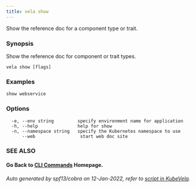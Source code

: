 ```yaml
---
title: vela show
---
```


Show the reference doc for a component type or trait.

### Synopsis

Show the reference doc for component or trait types.

```
vela show [flags]
```

### Examples

```
show webservice
```

### Options

```
  -e, --env string         specify environment name for application
  -h, --help               help for show
  -n, --namespace string   specify the Kubernetes namespace to use
      --web                 start web doc site
```

### SEE ALSO



#### Go Back to [CLI Commands](vela) Homepage.


###### Auto generated by spf13/cobra on 12-Jan-2022, refer to [script in KubeVela](https://github.com/oam-dev/kubevela/tree/master/hack/docgen).
